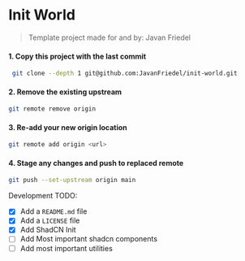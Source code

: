 # Init World

> Template project made for and by: Javan Friedel

#### 1. Copy this project with the last commit

```bash
 git clone --depth 1 git@github.com:JavanFriedel/init-world.git
```

#### 2. Remove the existing upstream

```bash
git remote remove origin
```

#### 3. Re-add your new origin location

```bash
git remote add origin <url>
```

#### 4. Stage any changes and push to replaced remote

```bash
git push --set-upstream origin main
```

Development TODO:

- [x] Add a `README.md` file
- [x] Add a `LICENSE` file
- [x] Add ShadCN Init
- [ ] Add Most important shadcn components
- [ ] Add most important utilities
